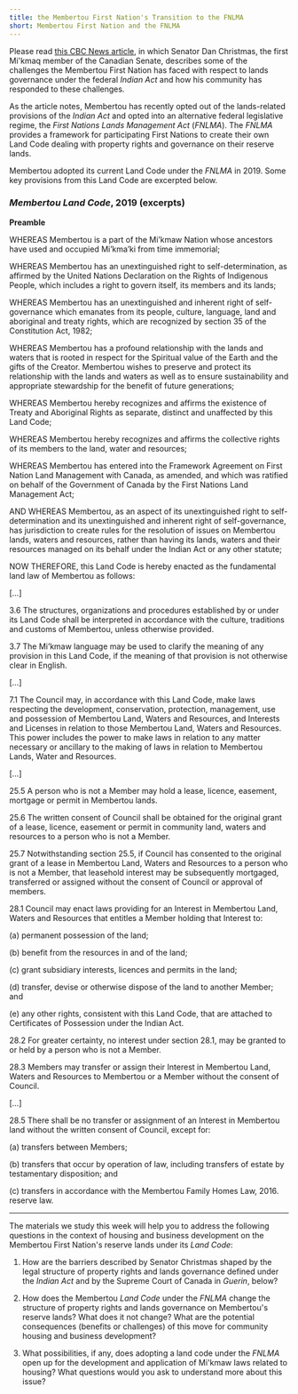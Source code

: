 ```yaml
---
title: the Membertou First Nation's Transition to the FNLMA
short: Membertou First Nation and the FNLMA
---
```




Please read [this CBC News article,](https://www.cbc.ca/news/politics/indian-act-horrible-existence-senator-christmas-1.4149551) in which Senator Dan Christmas, the first Mi'kmaq member of the Canadian Senate, describes some of the challenges the Membertou First Nation has faced with respect to lands governance under the federal *Indian Act* and how his community has responded to these challenges. 

As the article notes, Membertou has recently opted out of the lands-related provisions of the *Indian Act* and opted into an alternative federal legislative regime, the *First Nations Lands Management Act* (*FNLMA*). The *FNLMA* provides a framework for participating First Nations to create their own Land Code dealing with property rights and governance on their reserve lands.

Membertou adopted its current Land Code under the *FNLMA* in 2019. Some key provisions from this Land Code are excerpted below. 

### *Membertou Land Code*, 2019 (excerpts)

**Preamble**

WHEREAS Membertou is a part of the Mi’kmaw Nation whose ancestors have used and occupied Mi’kma’ki from time immemorial;

WHEREAS Membertou has an unextinguished right to self-determination, as affirmed by the United Nations Declaration on the Rights of Indigenous People, which includes a right to govern itself, its members and its lands;

WHEREAS Membertou has an unextinguished and inherent right of self-governance which emanates from its people, culture, language, land and aboriginal and treaty rights, which are recognized by section 35 of the Constitution Act, 1982;

WHEREAS Membertou has a profound relationship with the lands and waters that is rooted in respect for the Spiritual value of the Earth and the gifts of the Creator. Membertou wishes to preserve and protect its relationship with the lands and waters as well as to ensure sustainability and appropriate stewardship for the benefit of future generations;

WHEREAS Membertou hereby recognizes and affirms the existence of Treaty and Aboriginal Rights as separate, distinct and unaffected by this Land Code;

WHEREAS Membertou hereby recognizes and affirms the collective rights of its members to the land, water and resources;

WHEREAS Membertou has entered into the Framework Agreement on First Nation Land Management with Canada, as amended, and which was ratified on behalf of the Government of Canada by the First Nations Land Management Act;

AND WHEREAS Membertou, as an aspect of its unextinguished right to self-determination and its unextinguished and inherent right of self-governance, has jurisdiction to create rules for the resolution of issues on Membertou lands, waters and resources, rather than having its lands, waters and their resources managed on its behalf under the Indian Act or any other statute;

NOW THEREFORE, this Land Code is hereby enacted as the fundamental land law of Membertou as follows: 

[…]

3.6 The structures, organizations and procedures established by or under its Land Code shall be interpreted in accordance with the culture, traditions and customs of Membertou, unless otherwise provided.

3.7 The Mi’kmaw language may be used to clarify the meaning of any provision in this Land Code, if the meaning of that provision is not otherwise clear in English.

[…]

7.1 The Council may, in accordance with this Land Code, make laws respecting the development, conservation, protection, management, use and possession of Membertou Land, Waters and Resources, and Interests and Licenses in relation to those Membertou Land, Waters and Resources. This power includes the power to make laws in relation to any matter necessary or ancillary to the making of laws in relation to Membertou Lands, Water and Resources.

[…]

25.5 A person who is not a Member may hold a lease, licence, easement, mortgage or permit in Membertou lands.

25.6 The written consent of Council shall be obtained for the original grant of a lease, licence, easement or permit in community land, waters and resources to a person who is not a Member.

25.7 Notwithstanding section 25.5, if Council has consented to the original grant of a lease in Membertou Land, Waters and Resources to a person who is not a Member, that leasehold interest may be subsequently mortgaged, transferred or assigned without the consent of Council or approval of members.

28.1 Council may enact laws providing for an Interest in Membertou Land, Waters and Resources that entitles a Member holding that Interest to:

(a) permanent possession of the land;

(b) benefit from the resources in and of the land;

(c) grant subsidiary interests, licences and permits in the land;

(d) transfer, devise or otherwise dispose of the land to another Member; and

(e) any other rights, consistent with this Land Code, that are attached to Certificates of Possession under the Indian Act.

28.2 For greater certainty, no interest under section 28.1, may be granted to or held by a person who is not a Member.

28.3 Members may transfer or assign their Interest in Membertou Land, Waters and Resources to Membertou or a Member without the consent of Council.

[…]

28.5 There shall be no transfer or assignment of an Interest in Membertou land without the written consent of Council, except for:

(a) transfers between Members;

(b) transfers that occur by operation of law, including transfers of estate by testamentary disposition; and

(c) transfers in accordance with the Membertou Family Homes Law, 2016. reserve law.

---

The materials we study this week will help you to address the following questions in the context of housing and business development on the Membertou First Nation's reserve lands under its *Land Code*:

1. How are the barriers described by Senator Christmas shaped by the legal structure of property rights and lands governance defined under the *Indian Act* and by the Supreme Court of Canada in *Guerin*, below? 

2. How does the Membertou *Land Code* under the *FNLMA* change the structure of property rights and lands governance on Membertou's reserve lands? What does it not change? What are the potential consequences (benefits or challenges) of this move for community housing and business development?

3. What possibilities, if any, does adopting a land code under the *FNLMA* open up for the development and application of Mi'kmaw laws related to housing? What questions would you ask to understand more about this issue?
